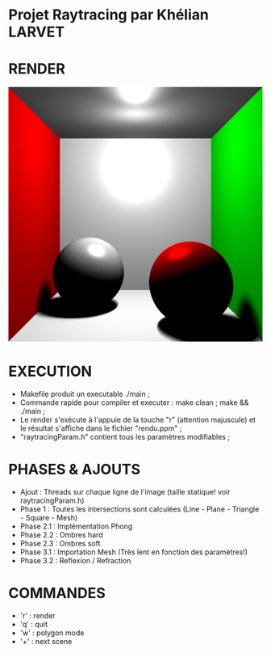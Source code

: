 # Projet Raytracing par Khélian LARVET

# RENDER
![alt text](https://github.com/KhelianL/Raytracing/blob/main/CornellBox_[1000x1000]_[100samples]_[5shadows].png?raw=true)

# EXECUTION
- Makefile produit un executable ./main ;
- Commande rapide pour compiler et executer : make clean ; make && ./main ;
- Le render s'exécute à l'appuie de la touche "r" (attention majuscule) et le résultat s'affiche dans le fichier "rendu.ppm" ;
- "raytracingParam.h" contient tous les paramètres modifiables ;

# PHASES & AJOUTS
- Ajout        : Threads sur chaque ligne de l'image (taille statique! voir raytracingParam.h)
- Phase 1      : Toutes les intersections sont calculées (Line - Plane - Triangle - Square - Mesh)
- Phase 2.1    : Implémentation Phong
- Phase 2.2    : Ombres hard
- Phase 2.3    : Ombres soft
- Phase 3.1    : Importation Mesh (Très lent en fonction des paramètres!)
- Phase 3.2    : Reflexion / Refraction

# COMMANDES
- 'r' : render
- 'q' : quit
- 'w' : polygon mode
- '+' : next scene
